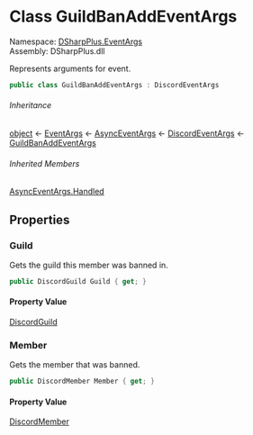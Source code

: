 # Class GuildBanAddEventArgs

Namespace: [DSharpPlus.EventArgs](DSharpPlus.EventArgs.md)  
Assembly: DSharpPlus.dll

Represents arguments for <xref href="DSharpPlus.DiscordClient.GuildBanAdded" data-throw-if-not-resolved="false"></xref> event.

```csharp
public class GuildBanAddEventArgs : DiscordEventArgs
```

###### Inheritance

[object](https://learn.microsoft.com/dotnet/api/system.object) ← 
[EventArgs](https://learn.microsoft.com/dotnet/api/system.eventargs) ← 
[AsyncEventArgs](DSharpPlus.AsyncEvents.AsyncEventArgs.md) ← 
[DiscordEventArgs](DSharpPlus.EventArgs.DiscordEventArgs.md) ← 
[GuildBanAddEventArgs](DSharpPlus.EventArgs.GuildBanAddEventArgs.md)

###### Inherited Members

[AsyncEventArgs.Handled](DSharpPlus.AsyncEvents.AsyncEventArgs.md\#DSharpPlus\_AsyncEvents\_AsyncEventArgs\_Handled)

## Properties

### <a id="DSharpPlus_EventArgs_GuildBanAddEventArgs_Guild"></a>Guild

Gets the guild this member was banned in.

```csharp
public DiscordGuild Guild { get; }
```

#### Property Value

[DiscordGuild](DSharpPlus.Entities.DiscordGuild.md)

### <a id="DSharpPlus_EventArgs_GuildBanAddEventArgs_Member"></a>Member

Gets the member that was banned.

```csharp
public DiscordMember Member { get; }
```

#### Property Value

[DiscordMember](DSharpPlus.Entities.DiscordMember.md)


